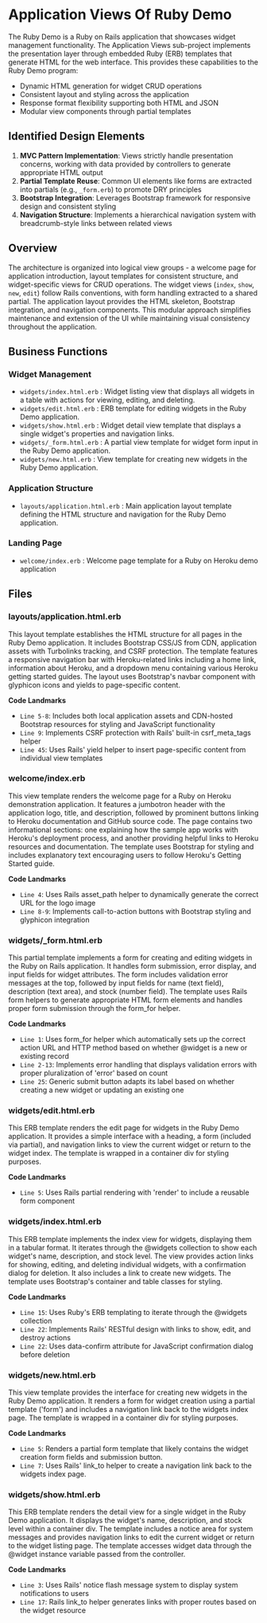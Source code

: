 # Application Views Of Ruby Demo

The Ruby Demo is a Ruby on Rails application that showcases widget management functionality. The Application Views sub-project implements the presentation layer through embedded Ruby (ERB) templates that generate HTML for the web interface. This provides these capabilities to the Ruby Demo program:

- Dynamic HTML generation for widget CRUD operations
- Consistent layout and styling across the application
- Response format flexibility supporting both HTML and JSON
- Modular view components through partial templates

## Identified Design Elements

1. **MVC Pattern Implementation**: Views strictly handle presentation concerns, working with data provided by controllers to generate appropriate HTML output
2. **Partial Template Reuse**: Common UI elements like forms are extracted into partials (e.g., `_form.erb`) to promote DRY principles
3. **Bootstrap Integration**: Leverages Bootstrap framework for responsive design and consistent styling
4. **Navigation Structure**: Implements a hierarchical navigation system with breadcrumb-style links between related views

## Overview
The architecture is organized into logical view groups - a welcome page for application introduction, layout templates for consistent structure, and widget-specific views for CRUD operations. The widget views (`index`, `show`, `new`, `edit`) follow Rails conventions, with form handling extracted to a shared partial. The application layout provides the HTML skeleton, Bootstrap integration, and navigation components. This modular approach simplifies maintenance and extension of the UI while maintaining visual consistency throughout the application.

## Business Functions

### Widget Management
- `widgets/index.html.erb` : Widget listing view that displays all widgets in a table with actions for viewing, editing, and deleting.
- `widgets/edit.html.erb` : ERB template for editing widgets in the Ruby Demo application.
- `widgets/show.html.erb` : Widget detail view template that displays a single widget's properties and navigation links.
- `widgets/_form.html.erb` : A partial view template for widget form input in the Ruby Demo application.
- `widgets/new.html.erb` : View template for creating new widgets in the Ruby Demo application.

### Application Structure
- `layouts/application.html.erb` : Main application layout template defining the HTML structure and navigation for the Ruby Demo application.

### Landing Page
- `welcome/index.erb` : Welcome page template for a Ruby on Heroku demo application

## Files
### layouts/application.html.erb

This layout template establishes the HTML structure for all pages in the Ruby Demo application. It includes Bootstrap CSS/JS from CDN, application assets with Turbolinks tracking, and CSRF protection. The template features a responsive navigation bar with Heroku-related links including a home link, information about Heroku, and a dropdown menu containing various Heroku getting started guides. The layout uses Bootstrap's navbar component with glyphicon icons and yields to page-specific content.

 **Code Landmarks**
- `Line 5-8`: Includes both local application assets and CDN-hosted Bootstrap resources for styling and JavaScript functionality
- `Line 9`: Implements CSRF protection with Rails' built-in csrf_meta_tags helper
- `Line 45`: Uses Rails' yield helper to insert page-specific content from individual view templates
### welcome/index.erb

This view template renders the welcome page for a Ruby on Heroku demonstration application. It features a jumbotron header with the application logo, title, and description, followed by prominent buttons linking to Heroku documentation and GitHub source code. The page contains two informational sections: one explaining how the sample app works with Heroku's deployment process, and another providing helpful links to Heroku resources and documentation. The template uses Bootstrap for styling and includes explanatory text encouraging users to follow Heroku's Getting Started guide.

 **Code Landmarks**
- `Line 4`: Uses Rails asset_path helper to dynamically generate the correct URL for the logo image
- `Line 8-9`: Implements call-to-action buttons with Bootstrap styling and glyphicon integration
### widgets/_form.html.erb

This partial template implements a form for creating and editing widgets in the Ruby on Rails application. It handles form submission, error display, and input fields for widget attributes. The form includes validation error messages at the top, followed by input fields for name (text field), description (text area), and stock (number field). The template uses Rails form helpers to generate appropriate HTML form elements and handles proper form submission through the form_for helper.

 **Code Landmarks**
- `Line 1`: Uses form_for helper which automatically sets up the correct action URL and HTTP method based on whether @widget is a new or existing record
- `Line 2-13`: Implements error handling that displays validation errors with proper pluralization of 'error' based on count
- `Line 25`: Generic submit button adapts its label based on whether creating a new widget or updating an existing one
### widgets/edit.html.erb

This ERB template renders the edit page for widgets in the Ruby Demo application. It provides a simple interface with a heading, a form (included via partial), and navigation links to view the current widget or return to the widget index. The template is wrapped in a container div for styling purposes.

 **Code Landmarks**
- `Line 5`: Uses Rails partial rendering with 'render' to include a reusable form component
### widgets/index.html.erb

This ERB template implements the index view for widgets, displaying them in a tabular format. It iterates through the @widgets collection to show each widget's name, description, and stock level. The view provides action links for showing, editing, and deleting individual widgets, with a confirmation dialog for deletion. It also includes a link to create new widgets. The template uses Bootstrap's container and table classes for styling.

 **Code Landmarks**
- `Line 15`: Uses Ruby's ERB templating to iterate through the @widgets collection
- `Line 22`: Implements Rails' RESTful design with links to show, edit, and destroy actions
- `Line 22`: Uses data-confirm attribute for JavaScript confirmation dialog before deletion
### widgets/new.html.erb

This view template provides the interface for creating new widgets in the Ruby Demo application. It renders a form for widget creation using a partial template ('form') and includes a navigation link back to the widgets index page. The template is wrapped in a container div for styling purposes.

 **Code Landmarks**
- `Line 5`: Renders a partial form template that likely contains the widget creation form fields and submission button.
- `Line 7`: Uses Rails' link_to helper to create a navigation link back to the widgets index page.
### widgets/show.html.erb

This ERB template renders the detail view for a single widget in the Ruby Demo application. It displays the widget's name, description, and stock level within a container div. The template includes a notice area for system messages and provides navigation links to edit the current widget or return to the widget listing page. The template accesses widget data through the @widget instance variable passed from the controller.

 **Code Landmarks**
- `Line 3`: Uses Rails' notice flash message system to display system notifications to users
- `Line 17`: Rails link_to helper generates links with proper routes based on the widget resource

[Generated by the Sage AI expert workbench: 2025-03-29 18:36:01  https://sage-tech.ai/workbench]: #